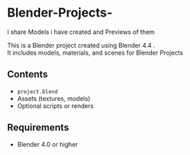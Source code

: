 # Blender-Projects-
I share Models i have created and Previews of them

This is a Blender project created using Blender 4.4 .  
It includes models, materials, and scenes for Blender Projects

## Contents

- `project.blend`
- Assets (textures, models)
- Optional scripts or renders

## Requirements

- Blender 4.0 or higher
